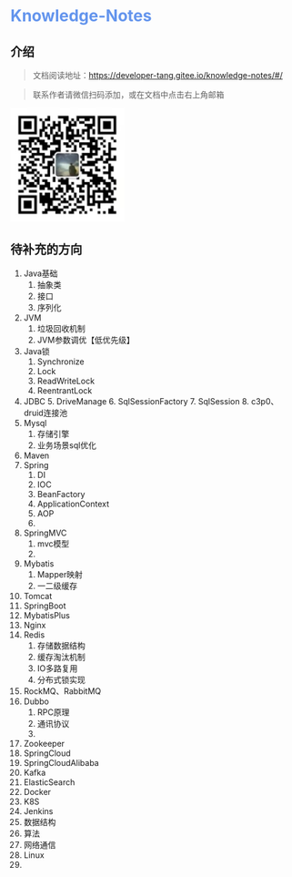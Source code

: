 <h1 style="color: cornflowerblue">Knowledge-Notes</h1>

## 介绍

> 文档阅读地址：https://developer-tang.gitee.io/knowledge-notes/#/

> 联系作者请微信扫码添加，或在文档中点击右上角邮箱

![微信扫一扫](doc/images/微信二维码.jpg "微信二维码")

## 待补充的方向

1. Java基础
    1. 抽象类
    2. 接口
    3. 序列化
2. JVM
    1. 垃圾回收机制
    2. JVM参数调优【低优先级】
3. Java锁
    1. Synchronize
    2. Lock
    3. ReadWriteLock
    4. ReentrantLock
4. JDBC
    5. DriveManage
    6. SqlSessionFactory
    7. SqlSession
    8. c3p0、druid连接池
5. Mysql
    1. 存储引擎
    2. 业务场景sql优化
6. Maven
7. Spring
    1. DI
    2. IOC
    3. BeanFactory
    4. ApplicationContext
    5. AOP
    6.
8. SpringMVC
    1. mvc模型
    2.
9. Mybatis
    1. Mapper映射
    2. 一二级缓存
10. Tomcat
11. SpringBoot
12. MybatisPlus
13. Nginx
14. Redis
    1. 存储数据结构
    2. 缓存淘汰机制
    3. IO多路复用
    4. 分布式锁实现
15. RockMQ、RabbitMQ
16. Dubbo
    1. RPC原理
    2. 通讯协议
    3.
17. Zookeeper
18. SpringCloud
19. SpringCloudAlibaba
20. Kafka
21. ElasticSearch
22. Docker
23. K8S
24. Jenkins
25. 数据结构
26. 算法
27. 网络通信
28. Linux
29.  